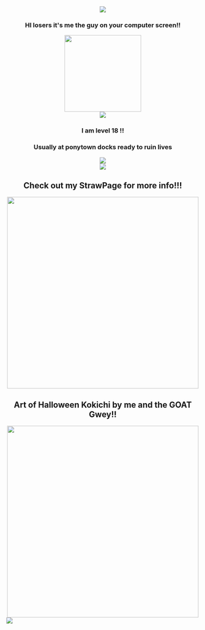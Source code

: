 
<div align="center">
  <img src="https://gifcity.carrd.co/assets/images/gallery54/418a5bc8.gif?v=e3c0bc0f"/>
</div>

<h3 align="center">HI losers it's me the guy on your computer screen!!</h3>

<div align="center">
  <img src="https://i.pinimg.com/736x/9b/ce/35/9bce354e38b63ce445f2a0a267c0c05d.jpg" height="200"/>
</div>

<div align="center">
 <img src="https://gifcity.carrd.co/assets/images/gallery45/abef9b35.gif?v=e3c0bc0f"/>
</div>

<h3 align="center">I am level 18 !!</h2>
<h3 align="center">Usually at ponytown docks ready to ruin lives</h3>

<div align="center">
 <img src="https://gifcity.carrd.co/assets/images/gallery81/a0064aa4.gif?v=e3c0bc0f"/>
</div>


<div align="center">
 <img src="https://gifcity.carrd.co/assets/images/gallery44/b3795190.gif?v=e3c0bc0f"/>
</div>

<h2 align="center">Check out my StrawPage for more info!!!</h2>

<div align="center">
  <img src="https://i.ibb.co/GQD0Fsn3/550830388-1325955332487623-3508591847755219109-n.png"  height="500" />
</div>

<h2 align="center">Art of Halloween Kokichi by me and the GOAT Gwey!!</h2>

<div align="center">
  <img src="https://i.ibb.co/Xx39qHbN/554662269-798044392607320-2474002606174231283-n.jpg"  height="500" />
</div

![](https://komarev.com/ghpvc/?username=MrPapbee&color=ADD8E6&label=STALKER+COUNT)
 
